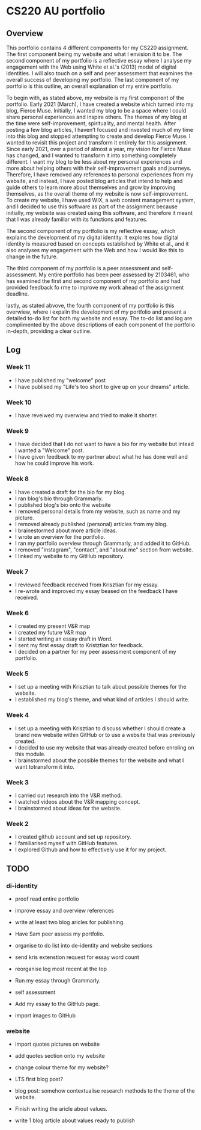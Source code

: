 # CS220 AU portfolio
## Overview 
This portfolio contains 4 different components for my CS220 assignment. The first component being my website and what I envision it to be. The second component of my portfolio is a reflective essay where I analyse my engagement with the Web using White et al.'s (2013) model of digital identities. I will also touch on a self and peer assessment that examines the overall success of developing my portfolio. The last component of my portfolio is this outline, an overall explanation of my entire portfolio. 

To begin with, as stated above, my website is my first component of the portfolio. Early 2021 (March), I have created a website which turned into my blog, Fierce Muse. Initially, I wanted my blog to be a space where I could share personal experiences and inspire others. The themes of my blog at the time were self-improvement, spirituality, and mental health. After posting a few blog articles, I haven’t focused and invested much of my time into this blog and stopped attempting to create and develop Fierce Muse. I wanted to revisit this project and transform it entirely for this assignment. Since early 2021, over a period of almost a year, my vision for Fierce Muse has changed, and I wanted to transform it into something completely different. I want my blog to be less about my personal experiences and more about helping others with their self-improvement goals and journeys. Therefore, I have removed any references to personal experiences from my website, and instead, I have posted blog articles that intend to help and guide others to learn more about themselves and grow by improving themselves, as the overall theme of my website is now self-improvement. To create my website, I have used WIX, a web content management system, and I decided to use this software as part of the assignment because initially, my website was created using this software, and therefore it meant that I was already familiar with its functions and features. 

The second component of my portfolio is my reflective essay, which explains the development of my digital identity. It explores how digital identity is measured based on concepts established by White et al., and it also analyses my engagement with the Web and how I would like this to change in the future.

The third component of my portfolio is a peer assessment and self-assessment. My entire portfolio has been peer assessed by 2103461, who has examined the first and second component of my portfolio and had provided feedback fo rme to improve my work ahead of the assignment deadline.

lastly, as stated abvove, the fourth component of my portfolio is this overwiew, where i expalin the development of my portfolio and present a detailed to-do list for both my website and essay. The to-do list and log are complimented by the above descriptions of each component of the portfolio in-depth, providing a clear outline.  


## Log 
### Week 11 
- I have published my "welcome" post 
- I have publised my "Life's too short to give up on your dreams" article. 
### Week 10 
- I have reveiwed my overwiew and tried to make it shorter. 
### Week 9 
- I have decided that I do not want to have a bio for my website but intead I wanted a "Welcome" post. 
- I have given feedback to my partner about what he has done well and how he could improve his work. 
### Week 8 
- I have created a draft for the bio for my blog. 
- I ran blog's bio through Grammarly. 
- I published blog's bio onto the website
- I removed personal details from my website, such as name and my picture.
- I removed already published (personal) articles from my blog.  
- I brainestormed about more article ideas. 
- I wrote an overview for the portfolio. 
- I ran my portfolio overview through Grammarly, and added it to GitHub. 
- I removed "instagram", "contact", and "about me" section from website. 
- I linked my website to my GitHub repository. 
### Week 7
- I reviewed feedback received from Krisztian for my essay. 
- I re-wrote and improved my essay beased on the feedback I have received. 
### Week 6 
- I created my present V&R map 
- I created my future V&R map 
- I started writing an essay draft in Word.
- I sent my first essay draft to Kristztian for feedback. 
- I decided on a partner for my peer assessment component of my portfolio. 
### Week 5 
- I set up a meeting with Krisztian to talk about possible themes for the website. 
- I established my blog's theme, and what kind of articles I should write. 
### Week 4
- I set up a meeting with Krisztian to discuss whether I should create a brand new website within GitHub or to use a website that was previously created. 
- I decided to use my website that was already created before enroling on this module. 
- I brainstormed about the possible themes for the website and what I want totransform it into.
### Week 3 
- I carried out research into the V&R method. 
- I watched videos about the V&R mapping concept. 
- I brainstormed about ideas for the website.
### Week 2 
- I created github account and set up repository. 
- I familiarised myself with GitHub features. 
- I explored Github and how to effectively use it for my project.  

## TODO 
### di-identity 
-  proof read entire portfolio 
-  improve essay and overview references 


-  write at least two blog aricles for publishing. 
-  Have Sam peer assess my portfolio. 
-  organise to do list into de-identity and website sections 
-  send kris extenstion request for essay word count 
-  reorganise log most recent at the top 
-  Run my essay through Grammarly. 
-  self assessment 
-  Add my essay to the GitHub page.
-  import images to GitHub







### website 
- import quotes pictures on website 
- add quotes section onto my website 
- change colour theme for my website? 
- LTS first blog post? 
- blog post: somehow contextualise research methods to the theme of the website. 
- Finish writing the aricle about values.

- write 1 blog article about values ready to publish 


